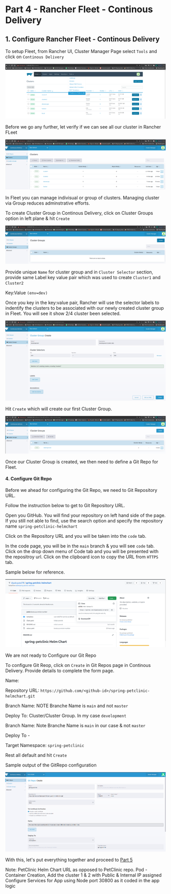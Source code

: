 # Part 4 - Rancher Fleet - Continous Delivery 

## 1. Configure Rancher Fleet - Continous Delivery

To setup Fleet, from Rancher UI, Cluster Manager Page select `Tools` and click on `Continous Delivery`


![Rancher-Continous Delivery (CD)](./images/rancher-uI-fleet-step1-pg1.png)

Before we go any further, let verify if we can see all our cluster in Rancher FLeet

![Rancher-(CD)](./images/rancher-uI-all-clusterlist-step2.png)

In Fleet you can manage indivisual or group of clusters. Managing cluster via Group reduces adminstrative efforts. 

To create Cluster Group in Continous Delivery, click on Cluster Groups option in left plane & hit `Create`

![Rancher UI](./images/rancher-ui-create-first-fleet-group-step3-pg3.png)

Provide unique `Name` for cluster group and in `Cluster Selector` section, provide same Label key value pair which was used to create `Cluster1` and `Cluster2`

Key:Value `(env=dev)` 

Once you key in the key:value pair, Rancher will use the selector labels to indentify the clusters to be associated with our newly created cluster group in Fleet. You will see it show 2/4 cluster been selected. 

![Rancher UI](./images/rancher-ui-create-first-fleet-group-details-step4-pg4.png)

Hit `Create` which will create our first Cluster Group.

![Rancher UI](./images/rancher-ui-first-fleet-group-success-step5-pg5.png)

Once our Cluster Group is created, we then need to define a Git Repo for Fleet.

#### 4. Configure Git Repo

Before we ahead for configuring the Git Repo, we need to Git Repository URL.

Follow the instruction below to get to Git Repository URL.

Open you GitHub. You will find your repository on left hand side of the page. If you still not able to find, use the search option and specify the repository name `spring-petclinic-helmchart` 

Click on the Repository URL and you will be taken into the `code` tab. 

In the code page, you will be in the `main` branch & you will see `code` tab. Click on the drop down menu of Code tab and you will be presented with the repositroy url. Click on the clipboard icon to copy the URL from `HTTPS` tab. 

Sample below for reference. 

![Rancher UI](./images/part4-configure-git-repo-forked-url.png)

We are not ready to Configure our Git Repo

To configure Git Reop, click on `Create` in Git Repos page in Continous Delivery. Provide details to complete the form page.  

Name: 

Repository URL: `https://github.com/<github-id>/spring-petclinic-helmchart.git`

Branch Name: NOTE Branche Name is `main` and not `master`

Deploy To: Cluster/Cluster Group. In my case `development`


Branch Name: Note Branche Name is `main` in our case & not `master`

Deploy To - 

Target Namespace: `spring-petclinic`

Rest all default and hit `Create`

Sample output of the GitRepo configuration

![Rancher UI](./images/part4-configure-git-repo-config.png)

With this, let's put everything together and proceed to [Part 5](part-5.md)


Note:
PetClinic Helm Chart URL as opposed to PetClinic repo.
Pod  - Container Creation, 
Add the cluster 1 & 2 with Public & Internal IP assigned
Configure Services for App using Node port 30800 as it coded in the app logic 



